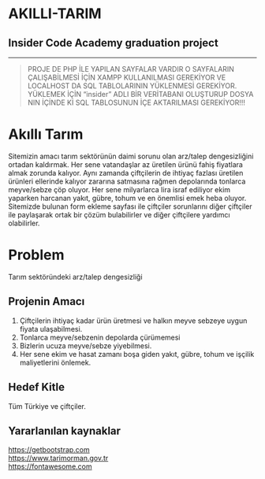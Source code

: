 # AKILLI-TARIM
Insider Code Academy graduation project
---


---

<blockquote>
<p>PROJE DE PHP İLE YAPILAN SAYFALAR VARDIR O SAYFALARIN ÇALIŞABİLMESİ İÇİN XAMPP KULLANILMASI GEREKİYOR VE LOCALHOST DA SQL TABLOLARININ YÜKLENMESİ GEREKİYOR. YÜKLEMEK İÇİN  “insider” ADLI BİR VERİTABANI OLUŞTURUP DOSYA NIN İÇİNDE Kİ SQL TABLOSUNUN İÇE AKTARILMASI GEREKİYOR!!!</p>
</blockquote>
<h1 id="akıllı-tarım">Akıllı Tarım</h1>
<p>Sitemizin amacı tarım sektörünün daimi sorunu olan arz/talep dengesizliğini ortadan kaldırmak. Her sene vatandaşlar az üretilen ürünü fahiş fiyatlara almak zorunda kalıyor. Aynı zamanda çiftçilerin de ihtiyaç fazlası üretilen ürünleri ellerinde kalıyor zararına satmasına rağmen depolarında tonlarca meyve/sebze çöp oluyor. Her sene milyarlarca lira israf ediliyor ekim yaparken harcanan yakıt, gübre, tohum ve en önemlisi emek heba oluyor. Sitemizde bulunan form ekleme sayfası ile çiftçiler sorunlarını diğer çiftçiler ile paylaşarak ortak bir çözüm bulabilirler ve diğer çiftçilere yardımcı olabilirler.</p>
<h1 id="problem">Problem</h1>
<p>Tarım sektöründeki arz/talep dengesizliği</p>
<h2 id="projenin-amacı">Projenin Amacı</h2>
<ol>
<li>Çiftçilerin ihtiyaç kadar ürün üretmesi ve halkın meyve sebzeye uygun fiyata ulaşabilmesi.</li>
<li>Tonlarca meyve/sebzenin depolarda çürümemesi</li>
<li>Bizlerin ucuza meyve/sebze yiyebilmesi.</li>
<li>Her sene ekim ve hasat zamanı boşa giden yakıt, gübre, tohum ve işçilik maliyetlerini önlemek.</li>
</ol>
<h2 id="hedef-kitle">Hedef Kitle</h2>
<p>Tüm Türkiye ve çiftçiler.</p>
<h2 id="yararlanılan-kaynaklar">Yararlanılan kaynaklar</h2>
<p><a href="https://getbootstrap.com/">https://getbootstrap.com</a><br>
<a href="https://www.tarimorman.gov.tr/">https://www.tarimorman.gov.tr</a><br>
<a href="https://fontawesome.com/">https://fontawesome.com</a></p>
